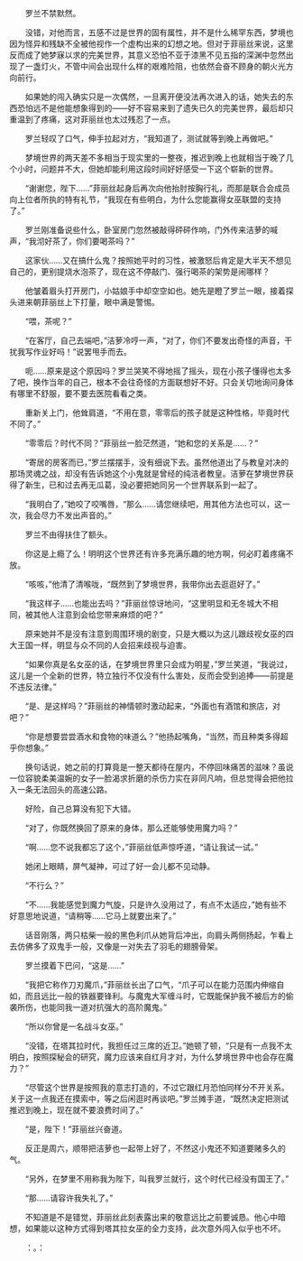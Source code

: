 　　罗兰不禁默然。

　　没错，对他而言，五感不过是世界的固有属性，并不是什么稀罕东西，梦境也因为怪异和残缺不全被他视作一个虚构出来的幻想之地。但对于菲丽丝来说，这里反而成了她梦寐以求的完美世界，其意义恐怕不亚于漆黑不见五指的深渊中忽然出现了一盏灯火，不管中间会出现什么样的艰难险阻，也依然会奋不顾身的朝火光方向前行。

　　如果她的闯入确实只是一次偶然，一旦离开便没法再次进入的话，她失去的东西恐怕远不是他能想象得到的——好不容易来到了遗失已久的完美世界，最后却只重温到了疼痛，这对菲丽丝也太过残忍了一点。

　　罗兰轻叹了口气，伸手拉起对方，“我知道了，测试就等到晚上再做吧。”

　　梦境世界的两天差不多相当于现实里的一整夜，推迟到晚上也就相当于晚了几个小时，问题并不大，但她却能利用这段时间好好感受一下这个崭新的世界。

　　“谢谢您，陛下……”菲丽丝起身后再次向他抬肘按胸行礼，而那是联合会成员向上位者所执的特有礼节，“我现在有些明白，为什么您能赢得女巫联盟的支持了。”

　　罗兰刚准备说些什么，卧室房门忽然被敲得砰砰作响，门外传来洁萝的喊声，“我沏好茶了，你们要喝茶吗？”

　　这家伙……又在搞什么鬼？按照她平时的习性，被激怒后肯定是大半天不想见自己的，更别提烧水泡茶了，现在这不停敲门、强行喝茶的架势是闹哪样？

　　他皱着眉头打开房门，小姑娘手中却空空如也。她先是瞪了罗兰一眼，接着探头进来朝菲丽丝上下打量，眼中满是警惕。

　　“喂，茶呢？”

　　“在客厅，自己去端吧，”洁萝冷哼一声，“对了，你们不要发出奇怪的声音，干扰我写作业好吗！”说罢甩手而去。

　　呃……原来是这个原因吗？罗兰哭笑不得地摇了摇头，现在小孩子懂得也太多了吧，换作当年的自己，根本不会往奇怪的方面联想好不好。只会关切地询问身体有哪里不舒服，要不要去医院看看之类。

　　重新关上门，他耸肩道，“不用在意，零零后的孩子就是这种性格，毕竟时代不同了。”

　　“零零后？时代不同？”菲丽丝一脸茫然道，“她和您的关系是……？”

　　“寄居的房客而已，”罗兰摆摆手，没有细说下去。虽然他道出了与教皇对决的那场灵魂之战，却没有告诉她这个小鬼就是曾经的纯洁者教皇。洁萝在梦境世界获得了新生，已和过去再无瓜葛，没必要把她同另一个世界联系到一起了。

　　“我明白了，”她咬了咬嘴唇，“那么……请您继续吧，用其他方法也可以，这一次，我会尽力不发出声音的。”

　　罗兰不由得扶住了额头。

　　你这是上瘾了么！明明这个世界还有许多充满乐趣的地方啊，何必盯着疼痛不放。

　　“咳咳，”他清了清喉咙，“既然到了梦境世界，我带你出去逛逛好了。”

　　“我这样子……也能出去吗？”菲丽丝惊讶地问，“这里明显和无冬城大不相同，被其他人注意到会给您带来麻烦的吧？”

　　原来她并不是没有注意到周围环境的剧变，只是大概以为这儿跟歧视女巫的四大王国一样，明显与众不同的人会招来歧视与迫害。

　　“如果你真是名女巫的话，在梦境世界里只会成为明星，”罗兰笑道，“我说过，这儿是一个全新的世界，特立独行不仅没有什么害处，反而会受到追捧——前提是不违反法律。”

　　“是、是这样吗？”菲丽丝的神情顿时激动起来，“外面也有酒馆和旅店，对吧？”

　　“你是想要尝尝酒水和食物的味道么？”他扬起嘴角，“当然，而且种类多得超乎你想象。”

　　换句话说，她之前的打算竟是一整天都待在屋内，不停回味痛苦的滋味？虽说一位容貌柔美温婉的女子一脸渴求折磨的杀伤力实在非同凡响，但总觉得会把他拉入一条无法回头的高速公路。

　　好险，自己总算没有犯下大错。

　　“对了，你既然换回了原来的身体，那么还能够使用魔力吗？”

　　“啊……您不说我都忘了这个，”菲丽丝低声惊呼道，“请让我试一试。”

　　她闭上眼睛，屏气凝神，可过了好一会儿都不见动静。

　　“不行么？”

　　“不……我能感觉到魔力气旋，只是许久没用过了，有点不太适应，”她有些不好意思地说道，“请稍等……它马上就要出来了。”

　　话音刚落，两只枯柴一般的黑色利爪从她背后冲出，向肩头两侧扬起，乍看上去仿佛多了双鬼手一般，又像是一对失去了羽毛的翅膀骨架。

　　罗兰摸着下巴问，“这是……”

　　“我把它称作刀刃魔爪，”菲丽丝长出了口气，“爪子可以在能力范围内伸缩自如，而且远比一般的铁器要锋利。与魔鬼大军缠斗时，它既能保护我不被后方的偷袭所伤，也能同我一道对抗强大的高阶魔鬼。”

　　“所以你曾是一名战斗女巫。”

　　“没错，在塔其拉时代，我担任过三席的近卫。”她顿了顿，“只是有一点我不太明白，按照探秘会的研究，魔力应该来自红月才对，为什么梦境世界中也会存在魔力？”

　　“尽管这个世界是按照我的意志打造的，不过它跟红月恐怕同样分不开关系。关于这一点我还在摸索中，等之后闲逛时再谈吧。”罗兰摊手道，“既然决定把测试推迟到晚上，现在就不要浪费时间了。”

　　“是，陛下！”菲丽丝兴奋道。

　　反正是周六，顺带把洁萝也一起带上好了，不然这小鬼还不知道要赌多久的气。

　　“另外，在梦里不用称我为陛下，叫我罗兰就行，这个时代已经没有国王了。”

　　“那……请容许我失礼了。”

　　不知道是不是错觉，菲丽丝此刻表露出来的敬意远比之前要诚恳。他心中暗想，如果能以这种方式得到塔其拉女巫的全力支持，此次意外闯入似乎也不坏。

　　：。：
